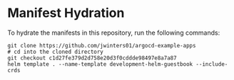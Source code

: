 # Manifest Hydration

To hydrate the manifests in this repository, run the following commands:

```shell
git clone https://github.com/jwinters01/argocd-example-apps
# cd into the cloned directory
git checkout c1d27fe379d2d758e20d3f0cddde98497e8a7a87
helm template . --name-template development-helm-guestbook --include-crds
```
